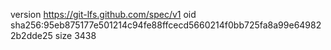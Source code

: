 version https://git-lfs.github.com/spec/v1
oid sha256:95eb875177e501214c94fe88ffcecd5660214f0bb725fa8a99e649822b2dde25
size 3438
